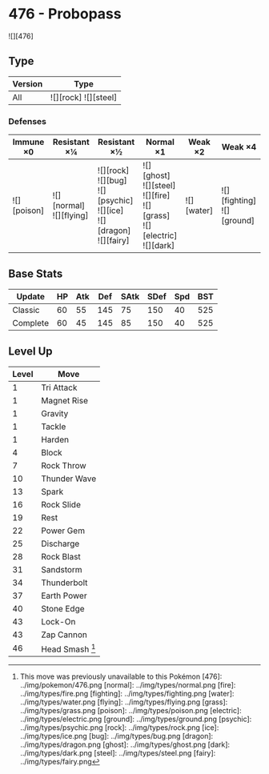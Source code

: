 # 476 - Probopass
![][476]

## Type

Version | Type
---     | ---
All     | ![][rock]  ![][steel]

### Defenses

Immune ×0       | Resistant ×¼                   | Resistant ×½                                                                       | Normal ×1                                                                             | Weak ×2        | Weak ×4
---             | ---                            | ---                                                                                | ---                                                                                   | ---            | ---
![][poison]<br> | ![][normal]<br>![][flying]<br> | ![][rock]<br>![][bug]<br>![][psychic]<br>![][ice]<br>![][dragon]<br>![][fairy]<br> | ![][ghost]<br>![][steel]<br>![][fire]<br>![][grass]<br>![][electric]<br>![][dark]<br> | ![][water]<br> | ![][fighting]<br>![][ground]<br>

## Base Stats

Update   | HP  | Atk | Def | SAtk | SDef | Spd | BST
---      | --- | --- | --- | ---  | ---  | --- | ---
Classic  | 60  | 55  | 145 | 75   | 150  | 40  | 525
Complete | 60  | 45  | 145 | 85   | 150  | 40  | 525

## Level Up

Level | Move
---   | ---
1     | Tri Attack
1     | Magnet Rise
1     | Gravity
1     | Tackle
1     | Harden
4     | Block
7     | Rock Throw
10    | Thunder Wave
13    | Spark
16    | Rock Slide
19    | Rest
22    | Power Gem
25    | Discharge
28    | Rock Blast
31    | Sandstorm
34    | Thunderbolt
37    | Earth Power
40    | Stone Edge
43    | Lock-On
43    | Zap Cannon
46    | Head Smash [^1]

[^1]: This move was previously unavailable to this Pokémon
[476]: ../img/pokemon/476.png
[normal]: ../img/types/normal.png
[fire]: ../img/types/fire.png
[fighting]: ../img/types/fighting.png
[water]: ../img/types/water.png
[flying]: ../img/types/flying.png
[grass]: ../img/types/grass.png
[poison]: ../img/types/poison.png
[electric]: ../img/types/electric.png
[ground]: ../img/types/ground.png
[psychic]: ../img/types/psychic.png
[rock]: ../img/types/rock.png
[ice]: ../img/types/ice.png
[bug]: ../img/types/bug.png
[dragon]: ../img/types/dragon.png
[ghost]: ../img/types/ghost.png
[dark]: ../img/types/dark.png
[steel]: ../img/types/steel.png
[fairy]: ../img/types/fairy.png
